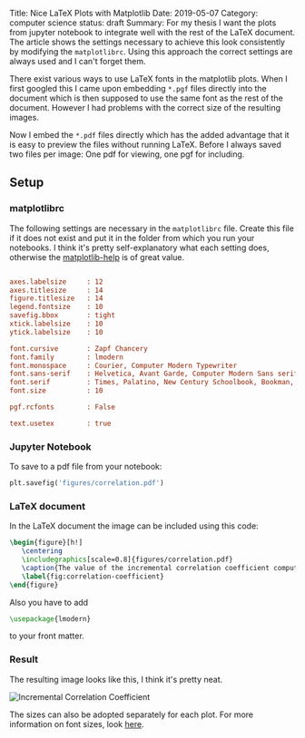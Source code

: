 Title: Nice LaTeX Plots with Matplotlib
Date: 2019-05-07
Category: computer science
status: draft
Summary: For my thesis I want the plots from jupyter notebook to integrate well with the rest of the LaTeX document. The article shows the settings necessary to achieve this look consistently by modifying the `matplotlibrc`. Using this approach the correct settings are always used and I can't forget them.

There exist various ways to use LaTeX fonts in the matplotlib plots. When I first googled this I came upon embedding `*.pgf` files directly into the document which is then supposed to use the same font as the rest of the document. However I had problems with the correct size of the resulting images.

Now I embed the `*.pdf` files directly which has the added advantage that it is easy to preview the files without running LaTeX. Before I always saved two files per image: One pdf for viewing, one pgf for including.

## Setup

### matplotlibrc

The following settings are necessary in the `matplotlibrc` file. Create this file if it does not exist and put it in the folder from which you run your notebooks. I think it's pretty self-explanatory what each setting does, otherwise the [matplotlib-help](https://matplotlib.org/users/usetex.html) is of great value.

```ini

axes.labelsize     : 12
axes.titlesize     : 14
figure.titlesize   : 14
legend.fontsize    : 10
savefig.bbox       : tight
xtick.labelsize    : 10
ytick.labelsize    : 10

font.cursive       : Zapf Chancery
font.family        : lmodern
font.monospace     : Courier, Computer Modern Typewriter
font.sans-serif    : Helvetica, Avant Garde, Computer Modern Sans serif
font.serif         : Times, Palatino, New Century Schoolbook, Bookman, Computer Modern Roman
font.size          : 10

pgf.rcfonts 	   : False

text.usetex        : true

```

### Jupyter Notebook

To save to a pdf file from your notebook:

```python
plt.savefig('figures/correlation.pdf')
```

### LaTeX document

In the LaTeX document the image can be included using this code:

```latex
\begin{figure}[h!]
   \centering
   \includegraphics[scale=0.8]{figures/correlation.pdf}
   \caption{The value of the incremental correlation coefficient computed for two random variables.}
   \label{fig:correlation-coefficient}
\end{figure}
``` 

Also you have to add

```latex
\usepackage{lmodern}
```

to your front matter.

### Result

The resulting image looks like this, I think it's pretty neat.

![Incremental Correlation Coefficient]({static}/images/correlation.png)

The sizes can also be adopted separately for each plot. For more information on font sizes, look [here](
https://stackoverflow.com/questions/3899980/how-to-change-the-font-size-on-a-matplotlib-plot).